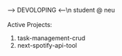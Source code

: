 --> DEVOLOPING <--\n
student @ neu
<br/>
<br/>
Active Projects:
  1. task-management-crud
  2. next-spotify-api-tool
